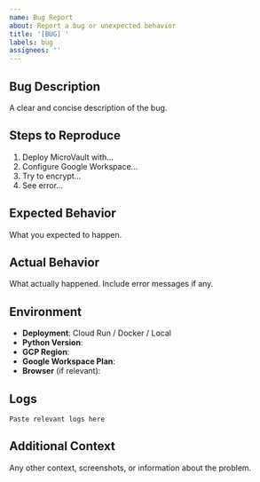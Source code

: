 ```yaml
---
name: Bug Report
about: Report a bug or unexpected behavior
title: '[BUG] '
labels: bug
assignees: ''
---
```


## Bug Description

A clear and concise description of the bug.

## Steps to Reproduce

1. Deploy MicroVault with...
2. Configure Google Workspace...
3. Try to encrypt...
4. See error...

## Expected Behavior

What you expected to happen.

## Actual Behavior

What actually happened. Include error messages if any.

## Environment

- **Deployment**: Cloud Run / Docker / Local
- **Python Version**:
- **GCP Region**:
- **Google Workspace Plan**:
- **Browser** (if relevant):

## Logs

```
Paste relevant logs here
```

## Additional Context

Any other context, screenshots, or information about the problem.
